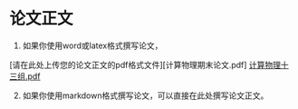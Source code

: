 # 论文正文

1. 如果你使用word或latex格式撰写论文，

[请在此处上传您的论文正文的pdf格式文件][计算物理期末论文.pdf]
[计算物理十三组.pdf](https://github.com/user-attachments/files/20894535/default.pdf)


2. 如果你使用markdown格式撰写论文，可以直接在此处撰写论文正文。

